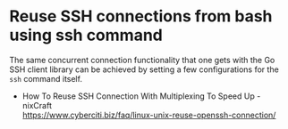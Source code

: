 # Reuse SSH connections from bash using ssh command

The same concurrent connection functionality that one gets with the Go SSH client library can be achieved by setting a few configurations for the `ssh` command itself.

* How To Reuse SSH Connection With Multiplexing To Speed Up - nixCraft  
  <https://www.cyberciti.biz/faq/linux-unix-reuse-openssh-connection/>
